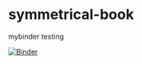 # symmetrical-book
mybinder testing


[![Binder](https://mybinder.org/badge_logo.svg)](https://mybinder.org/v2/gh/gitterbitterisavailable/symmetrical-book/main)
